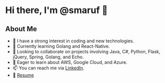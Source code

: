 # Hi there, I'm @smaruf 👋

## About Me

- 👀 I have a strong interest in coding and new technologies.
- 🌱 Currently learning Golang and React-Native.
- 💞️ Looking to collaborate on projects involving Java, C#, Python, Flask, jQuery, Spring, Golang, and Echo.
- 🌱 Eager to learn about AWS, Google Cloud, and Azure.
- 📫 You can reach me via [LinkedIn](https://www.linkedin.com/in/muhammad-shamsul-maruf-79905161/).
- 🏬 [Resume](https://github.com/smaruf/readings/blob/master/interview/Muhammad_Shamsul_Maruf_CV.pdf)

<!---
smaruf/smaruf is a ✨ special ✨ repository because its `README.md` (this file) appears on your GitHub profile.
You can click the Preview link to take a look at your changes.
--->
